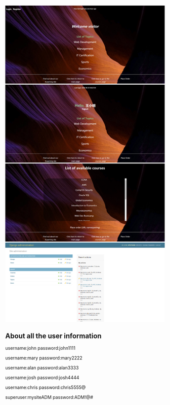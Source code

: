![image](https://github.com/jiaxiuli/mysite20/blob/master/img/hello.png)
![image](https://github.com/jiaxiuli/mysite20/blob/master/img/login.png)
![image](https://github.com/jiaxiuli/mysite20/blob/master/img/course.png)
![image](https://github.com/jiaxiuli/mysite20/blob/master/img/admin.png)

## About all the user information

username:john
password:john1111

username:mary
password:mary2222

username:alan
password:alan3333

username:josh
password:josh4444

username:chris
password:chris5555@

superuser:mysiteADM
password:ADM!@#

